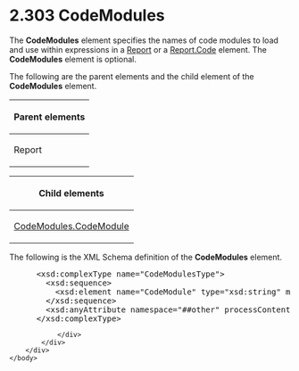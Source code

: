 <html dir="LTR" xmlns:mshelp="http://msdn.microsoft.com/mshelp" xmlns:ddue="http://ddue.schemas.microsoft.com/authoring/2003/5" xmlns:xlink="http://www.w3.org/1999/xlink" xmlns:tool="http://www.microsoft.com/tooltip">
    <head>
        <meta http-equiv="Content-Type" content="text/html; CHARSET=utf-8"></meta>
        <meta name="save" content="history"></meta>
        <title>2.303 CodeModules</title>
        <xml>
            <mshelp:toctitle title="2.303 CodeModules"></mshelp:toctitle>
            <mshelp:rltitle title="[MS-RDL]: CodeModules"></mshelp:rltitle>
            <mshelp:keyword index="A" term="e375acef-ea9b-4a78-9b77-1be5d14bc878"></mshelp:keyword>
            <mshelp:attr name="DCSext.ContentType" value="open specification"></mshelp:attr>
            <mshelp:attr name="AssetID" value="e375acef-ea9b-4a78-9b77-1be5d14bc878"></mshelp:attr>
            <mshelp:attr name="TopicType" value="kbRef"></mshelp:attr>
            <mshelp:attr name="DCSext.Title" value="[MS-RDL]: CodeModules" />
        </xml>
    </head>
    <body>
        <div id="header">
            <h1 class="heading">2.303 CodeModules</h1>
        </div>
        <div id="mainSection">
            <div id="mainBody">
                <div id="allHistory" class="saveHistory"></div>
                <div id="sectionSection0" class="section" name="collapseableSection">
                    

<p>The <b>CodeModules</b> element specifies the names of code
modules to load and use within expressions in a <a href="6bbaafec-020b-406c-b4e7-5e4318b616cb.md">Report</a> or a <a href="dc497131-f895-4d05-9d1a-f166d010e9d3.md">Report.Code</a> element. The <b>CodeModules</b>
element is optional.</p>

<p>The following are the parent elements and the child element
of the <b>CodeModules</b> element. </p>

<table>
 <thead>
  <tr>
   <th>
   <p>Parent elements</p>
   </th>
  </tr>
 </thead>
 <tr>
  <td>
  <p>Report</p>
  </td>
 </tr>
</table>

<p> </p>

<table>
 <thead>
  <tr>
   <th>
   <p>Child elements</p>
   </th>
  </tr>
 </thead>
 <tr>
  <td>
  <p><a href="b2c8e15f-0c43-47c8-92ec-bb11fa216400.md">CodeModules.CodeModule</a>
  </p>
  </td>
 </tr>
</table>

<p>The following is the XML Schema definition of the <b>CodeModules</b>
element.</p>

<dl>
<dd>
<div><pre> &lt;xsd:complexType name=&quot;CodeModulesType&quot;&gt;
   &lt;xsd:sequence&gt;
     &lt;xsd:element name=&quot;CodeModule&quot; type=&quot;xsd:string&quot; maxOccurs=&quot;unbounded&quot; /&gt;
   &lt;/xsd:sequence&gt;
   &lt;xsd:anyAttribute namespace=&quot;##other&quot; processContents=&quot;skip&quot; /&gt;
 &lt;/xsd:complexType&gt;
</pre></div>
</dd></dl>


                </div>
            </div>
        </div>
    </body>
</html>